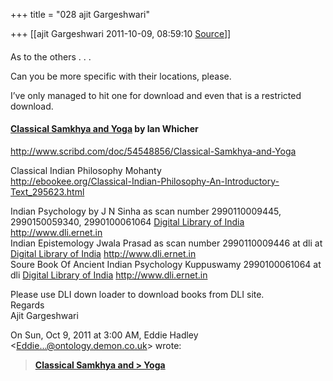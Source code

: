 +++
title = "028 ajit Gargeshwari"

+++
[[ajit Gargeshwari	2011-10-09, 08:59:10 [Source](https://groups.google.com/g/samskrita/c/gKzy2cIRvoM)]]



####  

As to the others . . .



 Can you be more specific with their locations, please.

 I’ve only managed to hit one for download and even that is a restricted download.

#### [Classical Samkhya and Yoga](http://www.scribd.com/doc/54548856/Classical-Samkhya-and-Yoga) by Ian Whicher

  

<http://www.scribd.com/doc/54548856/Classical-Samkhya-and-Yoga>  
  
Classical Indian Philosophy Mohanty  
<http://ebookee.org/Classical-Indian-Philosophy-An-Introductory-Text_295623.html>  
  
Indian Psychology by J N Sinha as scan number 2990110009445, 2990150059340, 2990100061064 [Digital Library of India](http://www.dli.ernet.in/) <http://www.dli.ernet.in>  
Indian Epistemology Jwala Prasad as scan number 2990110009446 at dli at [Digital Library of India](http://www.dli.ernet.in/) <http://www.dli.ernet.in>  
Soure Book Of Ancient Indian Psychology Kuppuswamy 2990100061064 at dli [Digital Library of India](http://www.dli.ernet.in/) <http://www.dli.ernet.in>  
  
Please use DLI down loader to download books from DLI site.  
Regards  
Ajit Gargeshwari  
  
  
  

On Sun, Oct 9, 2011 at 3:00 AM, Eddie Hadley \<[Eddie...@ontology.demon.co.uk]()\> wrote:  

> [**Classical Samkhya and > Yoga**](http://www.scribd.com/doc/54548856/Classical-Samkhya-and-Yoga)

  

